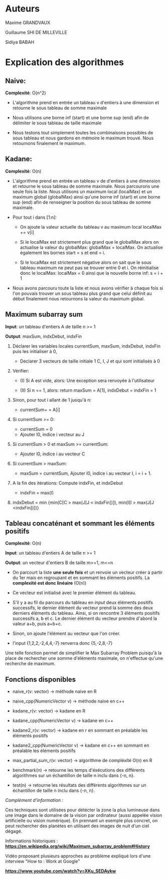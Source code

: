 # Auteurs 

Maxime GRANDVAUX

Guillaume SHI DE MILLEVILLE

Sidiya BABAH

# Explication des algorithmes

## Naive:

**Complexité**: O(n^2)

* L'algorithme prend en entrée un tableau v d'entiers à une dimension 
et retourne le sous tableau de somme maximale

* Nous utilisons une borne inf (start) et une borne sup (end) afin de 
délimiter le sous tableau de taille maximale

* Nous testons tout simplement toutes les combinaisons possibles de sous tableau
et nous gardons en mémoire le maximum trouvé.
Nous retournons finalement le maximum.


## Kadane:

**Complexité**: O(n)

* L'algorithme prend en entrée un tableau v de d'entiers à une dimension et retourne le sous tableau de somme maximale.
Nous parcourons une seule fois la liste.
Nous utilisons un maximum local (localMax) et un maximum global (globalMax) ainsi 
qu'une borne inf (start) et une borne sup (end) afin de renseigner la position du
sous tableau de somme maximale.

* Pour tout i dans [1:n]:

	* On ajoute la valeur actuelle du tableau v au maximum local localMax += v[i]

	* Si le localMax est strictement plus grand que le globalMax alors on actualise la valeur du globalMax: globalMax = localMax. On actualise également les bornes start = s et end = i.

	* Si le localMax est strictement négative alors on sait que le sous tableau maximum ne peut pas se trouver entre 0 et i. On réinitialise donc le localMax: localMax = 0 ainsi que la nouvelle borne inf: s = i + 1

* Nous avons parcouru toute la liste et nous avons vérifier à chaque fois si l'on
pouvais trouver un sous tableau plus grand que celui définit au début
finalement nous retournons la valeur du maximum global.


## Maximum subarray sum

**Input**: un tableau d'entiers A de taille n >= 1

**Output**: maxSum, indxDebut, indxFin

1. Déclarer les variables locales currentSum, maxSum, indxDebut, indxFin puis les initialiser à 0,

	* Declarer 3 vecteurs de taille initiale 1 C, I, J et qui sont initialisés à 0

2. Vérifier:

	* (I) Si A est vide, alors: Une exception sera renvoyée à l'utilisateur

	* (II) Si n == 1, alors: return maxSum = A[1], indxDebut  = indxFin = 1

3. Sinon, pour tout i allant de 1 jusqu'à n:

	* currentSum+ = A[i]

4. Si currentSum >= 0:

	* currentSum = 0
	* Ajouter l0, indice i vecteur au J

5. Si currentSum > 0 et maxSum >= currentSum:

	* Ajouter l0, indice i au vecteur C

6. Si currentSum > maxSum:

	* maxSum = currentSum, Ajouter l0, indice i au vecteur I, i = i + 1.

7. A la fin des itérations: Compute indxFin, et indxDebut

	* indxFin = max(I)

8.  indxDebut = min {min(C[C > max(J[J < indxFin])]), min(I[I > max(J[J <indxFin])])}


## Tableau concaténant et sommant les éléments positifs

**Complexité**: O(n)

**Input**: un tableau d'entiers A de taille n >= 1

**Output**: un vecteur d'entiers B de taille m>=1, m<=n

* On parcourt la liste **une seule fois** et un renvoie un vecteur créer à partir du 1er mais en regroupant et en sommant les éléments positifs. La **complexité est donc linéaire** (O(n))

* Ce vecteur est initialisé avec le premier élément du tableau. 

* S'il y a au fil du parcours du tableau en *input* deux éléments positifs successifs, le dernier élément du vecteur prend la somme des deux derniers éléments du tableau. Ainsi, si on rencontre 3 éléments positifs successifs a, b et c. Le dernier élément du vecteur prendre d'abord la valeur a+b, puis a+b+c.

* Sinon, on ajoute l'élément au vecteur que l'on créer.

* l'input {1,2,2,-2,4,4,-7} renverra donc {5,-2,8,-7}

Une telle fonction permet de simplifier le Max Subarray Problem puisqu'à la place de rechercher une somme d'éléments maximale, on n'effectue qu'une recherche de maximum.

##  Fonctions disponibles

* naive_r(v: vector) -> méthode naive en R
* naive_cpp(NumericVector v) -> méthode naive en c++
* kadane_r(v: vector) -> kadane en R
* kadane_cpp(NumericVector v) -> kadane en c++
* kadane2_r(v: vector) -> kadane en r en sommant en préalable les éléments positifs
* kadane2_cpp(NumericVector v) -> kadane en c++ en sommant en préalable les éléments positifs
* max_partial_sum_r(v: vector) -> algorithme de compléxité O(n) en R

* benchmark(n) -> retourne les temps d'éxécutions des différents algorithmes sur un échantillon de taille n inclu dans {-n, n}.

* test(n) -> retourne les résultats des différents algorithmes sur un échantillon de taille n inclu dans {-n, n}.


*Complément d'information :*

Ces techniques sont utilisées pour détécter la zone la plus lumineuse dans une image dans le domaine de la vision par ordinateur (aussi appelée vision artificielle ou vision numérique). En prennant un exemple plus concret, on peut rechercher des planètes en utilisant des images de nuit d'un ciel dégagé.

Informations historiques : **https://en.wikipedia.org/wiki/Maximum_subarray_problem#History**

Vidéo proposant plusieurs approches au problème expliqué lors d'une interview "How to : Work at Google"

**https://www.youtube.com/watch?v=XKu_SEDAykw**



